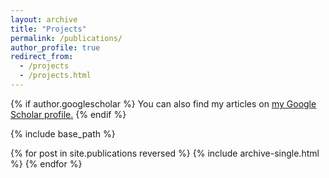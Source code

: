```yaml
---
layout: archive
title: "Projects"
permalink: /publications/
author_profile: true
redirect_from:
  - /projects
  - /projects.html
---
```


{% if author.googlescholar %}
  You can also find my articles on <u><a href="{{author.googlescholar}}">my Google Scholar profile</a>.</u>
{% endif %}

{% include base_path %}

{% for post in site.publications reversed %}
  {% include archive-single.html %}
{% endfor %}
